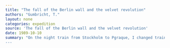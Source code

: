 ```yaml
---
title: "The fall of the Berlin wall and the velvet revolution"
authors: "Gumbricht, T."
layout: none
categories: expedition
source: 'The fall of the Berlin wall and the velvet revolution'
date: 1989-10-10
summary: "On the night train from Stockholm to Pgraque, I changed train in East Berlin. The last day that East Berlin really existed. The scenes at the railway station... The next day the gates where opened, but then I was already in Prague. The velvet revolution started. I stayen in Prague for a week in a surrealistic atmosphere Coutries I had hardly known to exists a few years early too opend up and the map changes.
---
```

